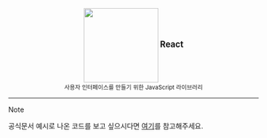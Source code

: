 <div align="center">
<img src="https://github.com/user-attachments/assets/19a7ebfc-c8a6-4dff-860c-251579273189" align="center" width="150px"/>
<big><strong>React</strong></big></br>
<!--<p>$\bf{\large{\color{#60DAFB}React}}$</p>-->
<small>사용자 인터페이스를 만들기 위한 JavaScript 라이브러리</small>
</div>
<hr />

> [!note]
> 공식문서 예시로 나온 코드를 보고 싶으시다면 [여기](https://github.com/806gw/React-code)를 참고해주세요.


